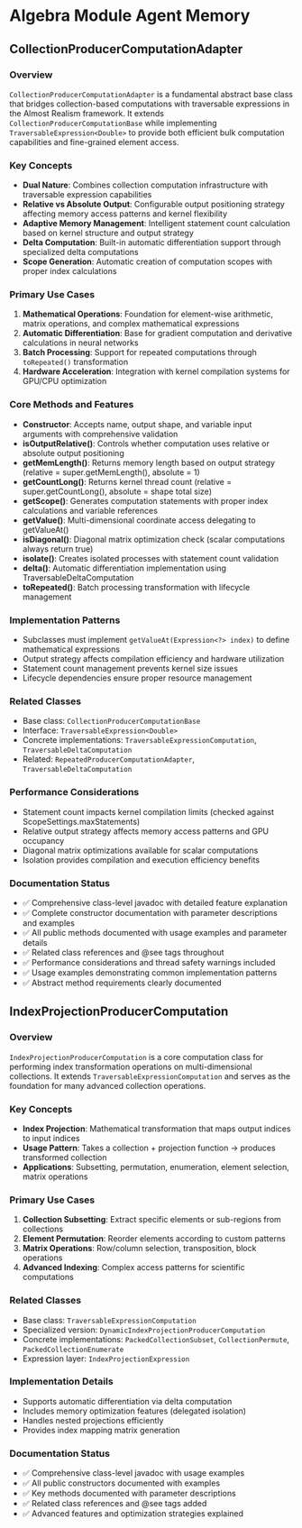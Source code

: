 # Algebra Module Agent Memory

## CollectionProducerComputationAdapter

### Overview
`CollectionProducerComputationAdapter` is a fundamental abstract base class that bridges collection-based computations with traversable expressions in the Almost Realism framework. It extends `CollectionProducerComputationBase` while implementing `TraversableExpression<Double>` to provide both efficient bulk computation capabilities and fine-grained element access.

### Key Concepts
- **Dual Nature**: Combines collection computation infrastructure with traversable expression capabilities
- **Relative vs Absolute Output**: Configurable output positioning strategy affecting memory access patterns and kernel flexibility
- **Adaptive Memory Management**: Intelligent statement count calculation based on kernel structure and output strategy
- **Delta Computation**: Built-in automatic differentiation support through specialized delta computations
- **Scope Generation**: Automatic creation of computation scopes with proper index calculations

### Primary Use Cases
1. **Mathematical Operations**: Foundation for element-wise arithmetic, matrix operations, and complex mathematical expressions
2. **Automatic Differentiation**: Base for gradient computation and derivative calculations in neural networks
3. **Batch Processing**: Support for repeated computations through `toRepeated()` transformation
4. **Hardware Acceleration**: Integration with kernel compilation systems for GPU/CPU optimization

### Core Methods and Features
- **Constructor**: Accepts name, output shape, and variable input arguments with comprehensive validation
- **isOutputRelative()**: Controls whether computation uses relative or absolute output positioning
- **getMemLength()**: Returns memory length based on output strategy (relative = super.getMemLength(), absolute = 1)
- **getCountLong()**: Returns kernel thread count (relative = super.getCountLong(), absolute = shape total size)
- **getScope()**: Generates computation statements with proper index calculations and variable references
- **getValue()**: Multi-dimensional coordinate access delegating to getValueAt()
- **isDiagonal()**: Diagonal matrix optimization check (scalar computations always return true)
- **isolate()**: Creates isolated processes with statement count validation
- **delta()**: Automatic differentiation implementation using TraversableDeltaComputation
- **toRepeated()**: Batch processing transformation with lifecycle management

### Implementation Patterns
- Subclasses must implement `getValueAt(Expression<?> index)` to define mathematical expressions
- Output strategy affects compilation efficiency and hardware utilization
- Statement count management prevents kernel size issues
- Lifecycle dependencies ensure proper resource management

### Related Classes
- Base class: `CollectionProducerComputationBase`
- Interface: `TraversableExpression<Double>`
- Concrete implementations: `TraversableExpressionComputation`, `TraversableDeltaComputation`
- Related: `RepeatedProducerComputationAdapter`, `TraversableDeltaComputation`

### Performance Considerations
- Statement count impacts kernel compilation limits (checked against ScopeSettings.maxStatements)
- Relative output strategy affects memory access patterns and GPU occupancy
- Diagonal matrix optimizations available for scalar computations
- Isolation provides compilation and execution efficiency benefits

### Documentation Status
- ✅ Comprehensive class-level javadoc with detailed feature explanation
- ✅ Complete constructor documentation with parameter descriptions and examples
- ✅ All public methods documented with usage examples and parameter details
- ✅ Related class references and @see tags throughout
- ✅ Performance considerations and thread safety warnings included
- ✅ Usage examples demonstrating common implementation patterns
- ✅ Abstract method requirements clearly documented

## IndexProjectionProducerComputation

### Overview
`IndexProjectionProducerComputation` is a core computation class for performing index transformation operations on multi-dimensional collections. It extends `TraversableExpressionComputation` and serves as the foundation for many advanced collection operations.

### Key Concepts
- **Index Projection**: Mathematical transformation that maps output indices to input indices
- **Usage Pattern**: Takes a collection + projection function → produces transformed collection
- **Applications**: Subsetting, permutation, enumeration, element selection, matrix operations

### Primary Use Cases
1. **Collection Subsetting**: Extract specific elements or sub-regions from collections
2. **Element Permutation**: Reorder elements according to custom patterns  
3. **Matrix Operations**: Row/column selection, transposition, block operations
4. **Advanced Indexing**: Complex access patterns for scientific computations

### Related Classes
- Base class: `TraversableExpressionComputation`
- Specialized version: `DynamicIndexProjectionProducerComputation` 
- Concrete implementations: `PackedCollectionSubset`, `CollectionPermute`, `PackedCollectionEnumerate`
- Expression layer: `IndexProjectionExpression`

### Implementation Details
- Supports automatic differentiation via delta computation
- Includes memory optimization features (delegated isolation)
- Handles nested projections efficiently  
- Provides index mapping matrix generation

### Documentation Status
- ✅ Comprehensive class-level javadoc with usage examples
- ✅ All public constructors documented with examples
- ✅ Key methods documented with parameter descriptions
- ✅ Related class references and @see tags added
- ✅ Advanced features and optimization strategies explained
